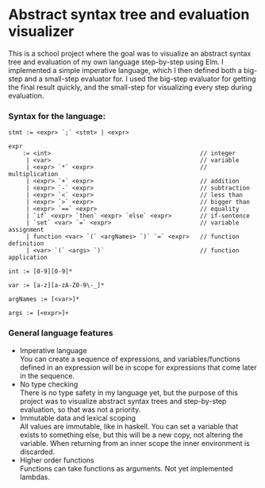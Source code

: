 # Abstract syntax tree and evaluation visualizer

This is a school project where the goal was to visualize an abstract syntax tree and evaluation of my own language step-by-step using Elm. I implemented a simple imperative language, which I then defined both a big-step and a small-step evaluator for. I used the big-step evaluator for getting the final result quickly, and the small-step for visualizing every step during evaluation. 

### Syntax for the language: 
```
stmt := <expr> `;` <stmt> | <expr>

expr 
    := <int>                                          // integer
     | <var>                                          // variable
     | <expr> `*` <expr>                              // multiplication
     | <expr> `+` <expr>                              // addition
     | <expr> `-` <expr>                              // subtraction
     | <expr> `<` <expr>                              // less than
     | <expr> `>` <expr>                              // bigger than
     | <expr> `==` <expr>                             // equality
     | `if` <expr> `then` <expr> `else` <expr>        // if-sentence
     | `set` <var> `=` <expr>                         // variable assignment
     | function <var> `(` <argNames> `)` `=` <expr>   // function definition
     | <var> `(` <args> `)`                           // function application

int := [0-9][0-9]*

var := [a-z][a-zA-Z0-9\-_]*

argNames := [<var>]*

args := [<expr>]+
```

### General language features

* Imperative language<br/>
  You can create a sequence of expressions, and variables/functions defined in an expression will be in scope for expressions that come later in the sequence. 
* No type checking<br/>
  There is no type safety in my language yet, but the purpose of this project was to visualize abstract syntax trees and step-by-step evaluation, so that was not a priority.
* Immutable data and lexical scoping<br/>
  All values are immutable, like in haskell. You can set a variable that exists to something else, but this will be a new copy, not altering the variable. When returning from an inner scope the inner environment is discarded. 
* Higher order functions<br/>
  Functions can take functions as arguments. Not yet implemented lambdas. 
